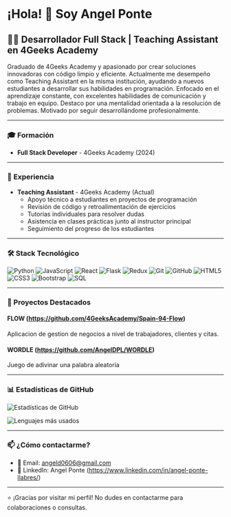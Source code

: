 # ¡Hola! 👋 Soy Angel Ponte

## 👨‍💻 Desarrollador Full Stack | Teaching Assistant en 4Geeks Academy

Graduado de 4Geeks Academy y apasionado por crear soluciones innovadoras con código limpio y eficiente. Actualmente me desempeño como Teaching Assistant en la misma institución, ayudando a nuevos estudiantes a desarrollar sus habilidades en programación. Enfocado en el aprendizaje constante, con excelentes habilidades de comunicación y trabajo en equipo. Destaco por una mentalidad orientada a la resolución de problemas. Motivado por seguir desarrollándome profesionalmente.

---

### 🎓 Formación

- **Full Stack Developer** - 4Geeks Academy (2024)

---

### 💼 Experiencia

- **Teaching Assistant** - 4Geeks Academy (Actual)
  - Apoyo técnico a estudiantes en proyectos de programación
  - Revisión de código y retroalimentación de ejercicios
  - Tutorías individuales para resolver dudas
  - Asistencia en clases prácticas junto al instructor principal
  - Seguimiento del progreso de los estudiantes

---

### 🛠️ Stack Tecnológico

![Python](https://img.shields.io/badge/-Python-3776AB?style=flat-square&logo=python&logoColor=white)
![JavaScript](https://img.shields.io/badge/-JavaScript-F7DF1E?style=flat-square&logo=javascript&logoColor=black)
![React](https://img.shields.io/badge/-React-61DAFB?style=flat-square&logo=react&logoColor=black)
![Flask](https://img.shields.io/badge/-Flask-000000?style=flat-square&logo=flask&logoColor=white)
![Redux](https://img.shields.io/badge/-Redux-764ABC?style=flat-square&logo=redux&logoColor=white)
![Git](https://img.shields.io/badge/-Git-F05032?style=flat-square&logo=git&logoColor=white)
![GitHub](https://img.shields.io/badge/-GitHub-181717?style=flat-square&logo=github)
![HTML5](https://img.shields.io/badge/-HTML5-E34F26?style=flat-square&logo=html5&logoColor=white)
![CSS3](https://img.shields.io/badge/-CSS3-1572B6?style=flat-square&logo=css3)
![Bootstrap](https://img.shields.io/badge/-Bootstrap-7952B3?style=flat-square&logo=bootstrap&logoColor=white)
![SQL](https://img.shields.io/badge/-SQL-4479A1?style=flat-square&logo=mysql&logoColor=white)

---

### 🚀 Proyectos Destacados

#### FLOW (https://github.com/4GeeksAcademy/Spain-94-Flow)
Aplicacion de gestion de negocios a nivel de trabajadores, clientes y citas.

#### WORDLE (https://github.com/AngelDPL/WORDLE)
Juego de adivinar una palabra aleatoria

---

### 📊 Estadísticas de GitHub

![Estadísticas de GitHub](https://github-readme-stats.vercel.app/api?username=AngelDPL&show_icons=true&theme=radical)

![Lenguajes más usados](https://github-readme-stats.vercel.app/api/top-langs/?username=AngelDPL&layout=compact&theme=radical)

---

### 📫 ¿Cómo contactarme?

- 📧 Email: angeld0606@gmail.com
- 💼 LinkedIn: Angel Ponte (https://www.linkedin.com/in/angel-ponte-llabres/)

---

⭐️ ¡Gracias por visitar mi perfil! No dudes en contactarme para colaboraciones o consultas.
